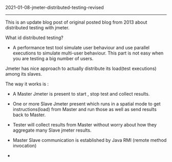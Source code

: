 2021-01-08-jmeter-distributed-testing-revised

---
This is an update blog post of original posted blog from 2013 about distributed testing with jmeter. 

What id distributed testing? 
- A performance test tool simulate user behaviour and use parallel executions to simulate multi-user behaviour. This part is not easy when you are testing a big number of users. 

Jmeter has nice approach to actually distribute its load(test executions) among its slaves. 

The way it works is : 
- A Master Jmeter is present to start , stop test and collect results.
- One or more Slave Jmeter present which runs in a spatial mode to get instructions(load) from Master and run those as well as send results back to Master. 
- Tester will collect results from Master without worry about how they aggregate many Slave jmeter results. 

- Master Slave communication is established by Java RMI (remote method invocation)
- 